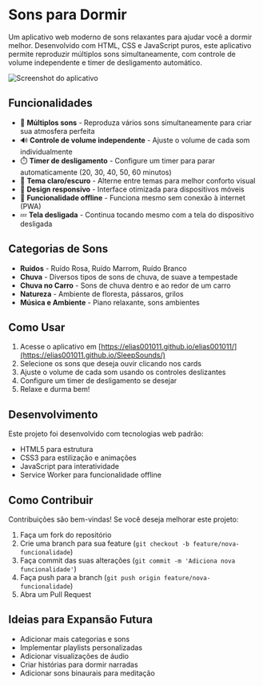 # Sons para Dormir

Um aplicativo web moderno de sons relaxantes para ajudar você a dormir melhor. Desenvolvido com HTML, CSS e JavaScript puros, este aplicativo permite reproduzir múltiplos sons simultaneamente, com controle de volume independente e timer de desligamento automático.

![Screenshot do aplicativo](https://via.placeholder.com/800x400?text=Sons+para+Dormir)

## Funcionalidades

- 🎵 **Múltiplos sons** - Reproduza vários sons simultaneamente para criar sua atmosfera perfeita
- 🔊 **Controle de volume independente** - Ajuste o volume de cada som individualmente
- ⏱️ **Timer de desligamento** - Configure um timer para parar automaticamente (20, 30, 40, 50, 60 minutos)
- 🌙 **Tema claro/escuro** - Alterne entre temas para melhor conforto visual
- 📱 **Design responsivo** - Interface otimizada para dispositivos móveis
- 🔌 **Funcionalidade offline** - Funciona mesmo sem conexão à internet (PWA)
- 💤 **Tela desligada** - Continua tocando mesmo com a tela do dispositivo desligada

## Categorias de Sons

- **Ruídos** - Ruído Rosa, Ruído Marrom, Ruído Branco
- **Chuva** - Diversos tipos de sons de chuva, de suave a tempestade
- **Chuva no Carro** - Sons de chuva dentro e ao redor de um carro
- **Natureza** - Ambiente de floresta, pássaros, grilos
- **Música e Ambiente** - Piano relaxante, sons ambientes

## Como Usar

1. Acesse o aplicativo em [https://elias001011.github.io/elias001011/](https://elias001011.github.io/SleepSounds/)
2. Selecione os sons que deseja ouvir clicando nos cards
3. Ajuste o volume de cada som usando os controles deslizantes
4. Configure um timer de desligamento se desejar
5. Relaxe e durma bem!

## Desenvolvimento

Este projeto foi desenvolvido com tecnologias web padrão:
- HTML5 para estrutura
- CSS3 para estilização e animações
- JavaScript para interatividade
- Service Worker para funcionalidade offline

## Como Contribuir

Contribuições são bem-vindas! Se você deseja melhorar este projeto:

1. Faça um fork do repositório
2. Crie uma branch para sua feature (`git checkout -b feature/nova-funcionalidade`)
3. Faça commit das suas alterações (`git commit -m 'Adiciona nova funcionalidade'`)
4. Faça push para a branch (`git push origin feature/nova-funcionalidade`)
5. Abra um Pull Request

## Ideias para Expansão Futura

- Adicionar mais categorias e sons
- Implementar playlists personalizadas
- Adicionar visualizações de áudio
- Criar histórias para dormir narradas
- Adicionar sons binaurais para meditação

